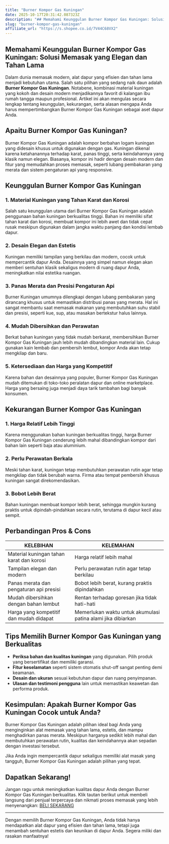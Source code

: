 ```yaml
---
title: "Burner Kompor Gas Kuningan"
date: 2025-10-17T20:31:42.087323Z
description: "## Memahami Keunggulan Burner Kompor Gas Kuningan: Solusi Memasak yang Elegan dan Tahan Lama..."
slug: "burner-kompor-gas-kuningan"
affiliate_url: "https://s.shopee.co.id/7V44C68VX2"
---
```

## Memahami Keunggulan Burner Kompor Gas Kuningan: Solusi Memasak yang Elegan dan Tahan Lama

Dalam dunia memasak modern, alat dapur yang efisien dan tahan lama menjadi kebutuhan utama. Salah satu pilihan yang sedang naik daun adalah **Burner Kompor Gas Kuningan**. Notabene, kombinasi material kuningan yang kokoh dan desain modern menjadikannya favorit di kalangan ibu rumah tangga maupun profesional. Artikel ini akan mengulas secara lengkap tentang keunggulan, kekurangan, serta alasan mengapa Anda harus mempertimbangkan Burner Kompor Gas Kuningan sebagai aset dapur Anda.

## Apaitu Burner Kompor Gas Kuningan?

Burner Kompor Gas Kuningan adalah kompor berbahan logam kuningan yang didesain khusus untuk digunakan dengan gas. Kuningan dikenal karena ketahanannya terhadap karat, panas tinggi, serta keindahannya yang klasik namun elegan. Biasanya, kompor ini hadir dengan desain modern dan fitur yang memudahkan proses memasak, seperti lubang pembakaran yang merata dan sistem pengaturan api yang responsive.

## Keunggulan Burner Kompor Gas Kuningan

### 1. Material Kuningan yang Tahan Karat dan Korosi

Salah satu keunggulan utama dari Burner Kompor Gas Kuningan adalah penggunaan bahan kuningan berkualitas tinggi. Bahan ini memiliki sifat tahan karat dan korosi, membuat kompor ini lebih awet dan tidak cepat rusak meskipun digunakan dalam jangka waktu panjang dan kondisi lembab dapur.

### 2. Desain Elegan dan Estetis
  
Kuningan memiliki tampilan yang berkilau dan modern, cocok untuk mempercantik dapur Anda. Desainnya yang simpel namun elegan akan memberi sentuhan klasik sekaligus modern di ruang dapur Anda, meningkatkan nilai estetika ruangan.

### 3. Panas Merata dan Presisi Pengaturan Api

Burner Kuningan umumnya dilengkapi dengan lubang pembakaran yang dirancang khusus untuk memastikan distribusi panas yang merata. Hal ini sangat membantu saat memasak makanan yang membutuhkan suhu stabil dan presisi, seperti kue, sup, atau masakan bertekstur halus lainnya.

### 4. Mudah Dibersihkan dan Perawatan

Berkat bahan kuningan yang tidak mudah berkarat, membersihkan Burner Kompor Gas Kuningan jauh lebih mudah dibandingkan material lain. Cukup gunakan kain lembab dan pembersih lembut, kompor Anda akan tetap mengkilap dan baru.

### 5. Ketersediaan dan Harga yang Kompetitif

Karena bahan dan desainnya yang populer, Burner Kompor Gas Kuningan mudah ditemukan di toko-toko peralatan dapur dan online marketplace. Harga yang bersaing juga menjadi daya tarik tambahan bagi banyak konsumen.

## Kekurangan Burner Kompor Gas Kuningan

### 1. Harga Relatif Lebih Tinggi

Karena menggunakan bahan kuningan berkualitas tinggi, harga Burner Kompor Gas Kuningan cenderung lebih mahal dibandingkan kompor dari bahan lain seperti baja atau aluminium.

### 2. Perlu Perawatan Berkala

Meski tahan karat, kuningan tetap membutuhkan perawatan rutin agar tetap mengkilap dan tidak berubah warna. Firma atau tempat pembersih khusus kuningan sangat direkomendasikan.

### 3. Bobot Lebih Berat

Bahan kuningan membuat kompor lebih berat, sehingga mungkin kurang praktis untuk dipindah-pindahkan secara rutin, terutama di dapur kecil atau sempit.

## Perbandingan Pros & Cons

| KELEBIHAN | KELEMAHAN |
|------------------------------|----------------------------|
| Material kuningan tahan karat dan korosi | Harga relatif lebih mahal |
| Tampilan elegan dan modern | Perlu perawatan rutin agar tetap berkilau |
| Panas merata dan pengaturan api presisi | Bobot lebih berat, kurang praktis dipindahkan |
| Mudah dibersihkan dengan bahan lembut | Rentan terhadap goresan jika tidak hati-hati |
| Harga yang kompetitif dan mudah didapat | Memerlukan waktu untuk akumulasi patina alami jika dibiarkan |

## Tips Memilih Burner Kompor Gas Kuningan yang Berkualitas

- **Periksa bahan dan kualitas kuningan** yang digunakan. Pilih produk yang bersertifikat dan memiliki garansi.
- **Fitur keselamatan** seperti sistem otomatis shut-off sangat penting demi keamanan.
- **Desain dan ukuran** sesuai kebutuhan dapur dan ruang penyimpanan.
- **Ulasan dan testimoni pengguna** lain untuk memastikan keawetan dan performa produk.

## Kesimpulan: Apakah Burner Kompor Gas Kuningan Cocok untuk Anda?

Burner Kompor Gas Kuningan adalah pilihan ideal bagi Anda yang menginginkan alat memasak yang tahan lama, estetis, dan mampu menghadirkan panas merata. Meskipun harganya sedikit lebih mahal dan membutuhkan perawatan rutin, kualitas dan keindahannya akan sepadan dengan investasi tersebut. 

Jika Anda ingin mempercantik dapur sekaligus memiliki alat masak yang tangguh, Burner Kompor Gas Kuningan adalah pilihan yang tepat.

## Dapatkan Sekarang! 

Jangan ragu untuk meningkatkan kualitas dapur Anda dengan Burner Kompor Gas Kuningan berkualitas. Klik tautan berikut untuk membeli langsung dari penjual terpercaya dan nikmati proses memasak yang lebih menyenangkan: [BELI SEKARANG](https://s.shopee.co.id/7V44C68VX2)

---

Dengan memilih Burner Kompor Gas Kuningan, Anda tidak hanya mendapatkan alat dapur yang efisien dan tahan lama, tetapi juga menambah sentuhan estetis dan keunikan di dapur Anda. Segera miliki dan rasakan manfaatnya!